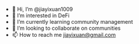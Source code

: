 - 👋 Hi, I’m @jiayixuan1009
- 👀 I’m interested in DeFi
- 🌱 I’m currently learning community management
- 💞️ I’m looking to collaborate on communities
- 📫 How to reach me jiayixuan@gmail.com

<!---
jiayixuan1009/jiayixuan1009 is a ✨ special ✨ repository because its `README.md` (this file) appears on your GitHub profile.
You can click the Preview link to take a look at your changes.
--->
